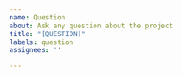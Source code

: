 ```yaml
---
name: Question
about: Ask any question about the project
title: "[QUESTION]"
labels: question
assignees: ''

---
```



